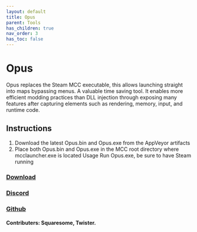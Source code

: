 ```yaml
---
layout: default
title: Opus
parent: Tools
has_children: true
nav_order: 3
has_toc: false
---
```

# Opus
Opus replaces the Steam MCC executable, this allows launching straight into maps bypassing menus. A valuable time saving tool.
It enables more efficient modding practices than DLL injection through exposing many features after capturing elements such as rendering, memory, input, and runtime code.

## Instructions
1. Download the latest Opus.bin and Opus.exe from the AppVeyor artifacts
2. Place both Opus.bin and Opus.exe in the MCC root directory where mcclauncher.exe is located
Usage
Run Opus.exe, be sure to have Steam running



### [Download](https://ci.appveyor.com/project/Assault-on-the-Control-Room/opus/build/artifacts)

### [Discord](https://discord.gg/ksvhEQD)

### [Github](https://github.com/Assault-on-the-Control-Room/Opus/)

#### Contributers: Squaresome, Twister.
